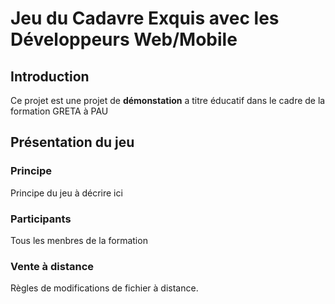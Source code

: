 # Jeu du Cadavre Exquis avec les Développeurs Web/Mobile
## Introduction
Ce projet est une projet de **démonstation** a titre éducatif dans le cadre de la formation GRETA à PAU

## Présentation du jeu
### Principe
Principe du jeu à décrire ici

### Participants
Tous les menbres de la formation

### Vente à distance
Règles de modifications de fichier à distance.
